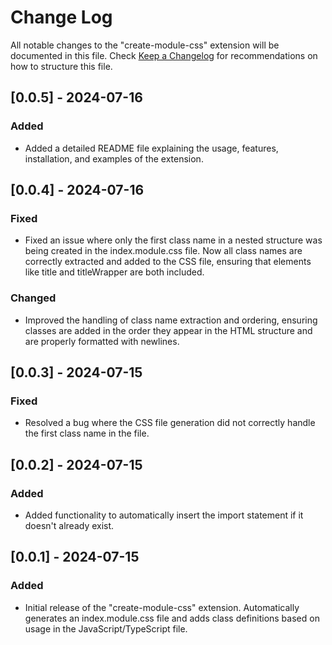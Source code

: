 # Change Log
All notable changes to the "create-module-css" extension will be documented in this file. Check [Keep a Changelog](http://keepachangelog.com/) for recommendations on how to structure this file.

## [0.0.5] - 2024-07-16
### Added
- Added a detailed README file explaining the usage, features, installation, and examples of the extension.

## [0.0.4] - 2024-07-16
### Fixed
- Fixed an issue where only the first class name in a nested structure was being created in the index.module.css file. Now all class names are correctly extracted and added to the CSS file, ensuring that elements like title and titleWrapper are both included.
### Changed
- Improved the handling of class name extraction and ordering, ensuring classes are added in the order they appear in the HTML structure and are properly formatted with newlines.

## [0.0.3] - 2024-07-15
### Fixed
- Resolved a bug where the CSS file generation did not correctly handle the first class name in the file.

## [0.0.2] - 2024-07-15
### Added
- Added functionality to automatically insert the import statement if it doesn't already exist.

## [0.0.1] - 2024-07-15
### Added
- Initial release of the "create-module-css" extension. Automatically generates an index.module.css file and adds class definitions based on usage in the JavaScript/TypeScript file.